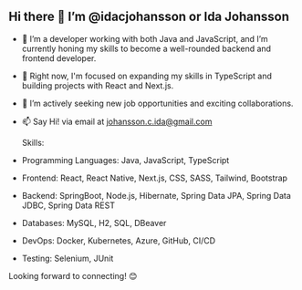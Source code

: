 ## Hi there 👋 I’m @idacjohansson or Ida Johansson

- 🚀 I’m a developer working with both Java and JavaScript, and I’m currently honing my skills to become a well-rounded backend and frontend developer. 
- 🌱 Right now, I'm focused on expanding my skills in TypeScript and building projects with React and Next.js.
- 👯 I’m actively seeking new job opportunities and exciting collaborations.
- 📫 Say Hi! via email at johansson.c.ida@gmail.com

  Skills:
- Programming Languages: Java, JavaScript, TypeScript
- Frontend: React, React Native, Next.js, CSS, SASS, Tailwind, Bootstrap
- Backend: SpringBoot, Node.js, Hibernate, Spring Data JPA, Spring Data JDBC, Spring Data REST
- Databases: MySQL, H2, SQL, DBeaver
- DevOps: Docker, Kubernetes, Azure, GitHub, CI/CD
- Testing: Selenium, JUnit

Looking forward to connecting! 😊
